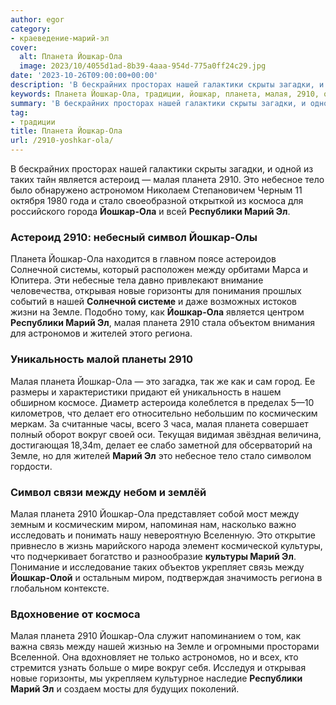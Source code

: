 ```yaml
---
author: egor
category:
- краеведение-марий-эл
cover:
  alt: Планета Йошкар-Ола
  image: 2023/10/4055d1ad-8b39-4aaa-954d-775a0ff24c29.jpg
date: '2023-10-26T09:00:00+00:00'
description: 'В бескрайних просторах нашей галактики скрыты загадки, и одной из таких тайн является астероид — малая планета 2910\. Это небесное тело было обнаружено...'
keywords: Планета Йошкар-Ола, традиции, йошкар, планета, малая, 2910, ола, марий, это, нашей, республики, земле, таких, является, астероид, небесное, тело
summary: 'В бескрайних просторах нашей галактики скрыты загадки, и одной из таких тайн является астероид — малая планета 2910\. Это небесное тело было обнаружено...'
tag:
- традиции
title: Планета Йошкар-Ола
url: /2910-yoshkar-ola/
---
```


В бескрайних просторах нашей галактики скрыты загадки, и одной из таких тайн является астероид — малая планета 2910\. Это небесное тело было обнаружено астрономом Николаем Степановичем Черным 11 октября 1980 года и стало своеобразной открыткой из космоса для российского города **Йошкар-Ола** и всей **Республики Марий Эл**.

### **Астероид 2910: небесный символ Йошкар-Олы**

Планета Йошкар-Ола находится в главном поясе астероидов Солнечной системы, который расположен между орбитами Марса и Юпитера. Эти небесные тела давно привлекают внимание человечества, открывая новые горизонты для понимания прошлых событий в нашей **Солнечной системе** и даже возможных истоков жизни на Земле. Подобно тому, как **Йошкар-Ола** является центром **Республики Марий Эл**, малая планета 2910 стала объектом внимания для астрономов и жителей этого региона.

### **Уникальность малой планеты 2910**

Малая планета Йошкар-Ола — это загадка, так же как и сам город. Ее размеры и характеристики придают ей уникальность в нашем обширном космосе. Диаметр астероида колеблется в пределах 5—10 километров, что делает его относительно небольшим по космическим меркам. За считанные часы, всего 3 часа, малая планета совершает полный оборот вокруг своей оси. Текущая видимая звёздная величина, достигающая 18,34m, делает ее слабо заметной для обсерваторий на Земле, но для жителей **Марий Эл** это небесное тело стало символом гордости.

### **Символ связи между небом и землёй**

Малая планета 2910 Йошкар-Ола представляет собой мост между земным и космическим миром, напоминая нам, насколько важно исследовать и понимать нашу невероятную Вселенную. Это открытие привнесло в жизнь марийского народа элемент космической культуры, что подчеркивает богатство и разнообразие **культуры Марий Эл**. Понимание и исследование таких объектов укрепляет связь между **Йошкар-Олой** и остальным миром, подтверждая значимость региона в глобальном контексте.

### **Вдохновение от космоса**

Малая планета 2910 Йошкар-Ола служит напоминанием о том, как важна связь между нашей жизнью на Земле и огромными просторами Вселенной. Она вдохновляет не только астрономов, но и всех, кто стремится узнать больше о мире вокруг себя. Исследуя и открывая новые горизонты, мы укрепляем культурное наследие **Республики Марий Эл** и создаем мосты для будущих поколений.